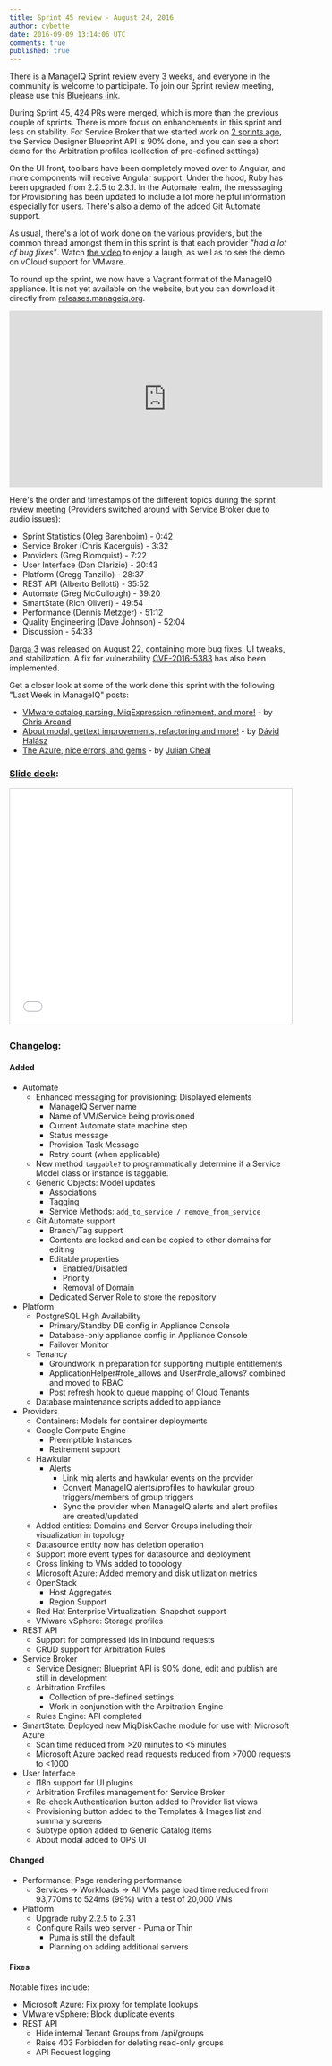 ```yaml
---
title: Sprint 45 review - August 24, 2016
author: cybette
date: 2016-09-09 13:14:06 UTC
comments: true
published: true
---
```


There is a ManageIQ Sprint review every 3 weeks, and everyone in the community is welcome to participate. To join our Sprint review meeting, please use this [Bluejeans link](https://bluejeans.com/5927041376/).

During Sprint 45, 424 PRs were merged, which is more than the previous couple of sprints. There is more focus on enhancements in this sprint and less on stability. For Service Broker that we started work on [2 sprints ago](http://manageiq.org/blog/2016/07/sprint-43-review-july-13-2016/), the Service Designer Blueprint API is 90% done, and you can see a short demo for the Arbitration profiles (collection of pre-defined settings).

On the UI front, toolbars have been completely moved over to Angular, and more components will receive Angular support. Under the hood, Ruby has been upgraded from 2.2.5 to 2.3.1. In the Automate realm, the messsaging for Provisioning has been updated to include a lot more helpful information especially for users. There's also a demo of the added Git Automate support.

As usual, there's a lot of work done on the various providers, but the common thread amongst them in this sprint is that each provider _"had a lot of bug fixes"_. Watch [the video](https://www.youtube.com/watch?v=yt_dU9mb0K4) to enjoy a laugh, as well as to see the demo on vCloud support for VMware.

To round up the sprint, we now have a Vagrant format of the ManageIQ appliance. It is not yet available on the website, but you can download it directly from [releases.manageiq.org](http://releases.manageiq.org/).

<iframe width="560" height="315" src="https://www.youtube.com/embed/yt_dU9mb0K4" frameborder="0" allowfullscreen></iframe>

Here's the order and timestamps of the different topics during the sprint review meeting (Providers switched around with Service Broker due to audio issues):

* Sprint Statistics (Oleg Barenboim) - 0:42
* Service Broker (Chris Kacerguis) - 3:32
* Providers (Greg Blomquist) - 7:22
* User Interface (Dan Clarizio) - 20:43
* Platform (Gregg Tanzillo) - 28:37
* REST API (Alberto Bellotti) - 35:52
* Automate (Greg McCullough) - 39:20
* SmartState (Rich Oliveri) - 49:54
* Performance (Dennis Metzger) - 51:12
* Quality Engineering (Dave Johnson) - 52:04
* Discussion - 54:33

[Darga 3](http://manageiq.org/blog/2016/08/Announcing-Darga-3/) was released on August 22, containing more bug fixes, UI tweaks, and stabilization. A fix for vulnerability [CVE-2016-5383](https://access.redhat.com/security/cve/cve-2016-5383) has also been implemented.

Get a closer look at some of the work done this sprint with the following "Last Week in ManageIQ" posts:

* [VMware catalog parsing, MiqExpression refinement, and more!](http://manageiq.org/blog/2016/08/last-week-in-manageiq/) - by [Chris Arcand](https://twitter.com/chrisarcand)
* [About modal, gettext improvements, refactoring and more!](http://manageiq.org/blog/2016/08/last-week-in-manageiq-about-modal-gettext/) - by [Dávid Halász](https://twitter.com/halaszdavid)
* [The Azure, nice errors, and gems](http://manageiq.org/blog/2016/08/last-week-in-manageiq-the-azure-nice-errors-and-gems/) - by [Julian Cheal](http://juliancheal.co.uk/)

### [Slide deck](http://www.slideshare.net/ManageIQ/sprint-45-review):

<iframe src="//www.slideshare.net/slideshow/embed_code/key/vqWpannOw1JKjT" width="510" height="420" frameborder="0" marginwidth="0" marginheight="0" scrolling="no" style="border:1px solid #CCC; border-width:1px; margin-bottom:5px; max-width: 100%;" allowfullscreen> </iframe>

### [Changelog](http://manageiq.org/community/changelog/):

#### Added

- Automate
  - Enhanced messaging for provisioning: Displayed elements
    - ManageIQ Server name
    - Name of VM/Service being provisioned
    - Current Automate state machine step
    - Status message
    - Provision Task Message
    - Retry count (when applicable)
  - New method `taggable?` to programmatically determine if a Service Model class or instance is taggable.
  - Generic Objects: Model updates
    - Associations
    - Tagging
    - Service Methods: `add_to_service / remove_from_service`
  - Git Automate support
    - Branch/Tag support
    - Contents are locked and can be copied to other domains for editing
    - Editable properties
      - Enabled/Disabled
      - Priority
      - Removal of Domain
    - Dedicated Server Role to store the repository
- Platform
  - PostgreSQL High Availability
    - Primary/Standby DB config in Appliance Console
    - Database-only appliance config in Appliance Console
    - Failover Monitor
  - Tenancy
    - Groundwork in preparation for supporting multiple entitlements
    - ApplicationHelper#role_allows and User#role_allows? combined and moved to RBAC
    - Post refresh hook to queue mapping of Cloud Tenants
  - Database maintenance scripts added to appliance
- Providers
  - Containers: Models for container deployments
  - Google Compute Engine
    - Preemptible Instances
    - Retirement support
  - Hawkular    
    - Alerts
       - Link miq alerts and hawkular events on the provider
       - Convert ManageIQ alerts/profiles to hawkular group triggers/members of group triggers
       - Sync the provider when ManageIQ alerts and alert profiles are created/updated
   - Added entities: Domains and Server Groups including their visualization in topology
   - Datasource entity now has deletion operation
   - Support more event types for datasource and deployment
   - Cross linking to VMs added to topology
  - Microsoft Azure: Added memory and disk utilization metrics
  - OpenStack
    - Host Aggregates
    - Region Support
  - Red Hat Enterprise Virtualization: Snapshot support
  - VMware vSphere: Storage profiles
- REST API
  - Support for compressed ids in inbound requests
  - CRUD support for Arbitration Rules
- Service Broker
  - Service Designer: Blueprint API is 90% done, edit and publish are still in development
  - Arbitration Profiles
      - Collection of pre-defined settings
      - Work in conjunction with the Arbitration Engine
  - Rules Engine: API completed
- SmartState: Deployed new MiqDiskCache module for use with Microsoft Azure
    - Scan time reduced from &gt;20 minutes to &lt;5 minutes
    - Microsoft Azure backed read requests reduced from &gt;7000 requests to &lt;1000
- User Interface
  - I18n support for UI plugins
  - Arbitration Profiles management for Service Broker
  - Re-check Authentication button added to Provider list views
  - Provisioning button added to the Templates & Images list and summary screens
  - Subtype option added to Generic Catalog Items
  - About modal added to OPS UI
  
#### Changed

- Performance: Page rendering performance
  - Services -&gt; Workloads -&gt; All VMs page load time reduced from 93,770ms to 524ms (99%) with a test of 20,000 VMs
- Platform
  - Upgrade ruby 2.2.5 to 2.3.1
  - Configure Rails web server - Puma or Thin
    - Puma is still the default
    - Planning on adding additional servers

#### Fixes

Notable fixes include:
- Microsoft Azure: Fix proxy for template lookups
- VMware vSphere: Block duplicate events
- REST API
  - Hide internal Tenant Groups from /api/groups
  - Raise 403 Forbidden for deleting read-only groups
  - API Request logging